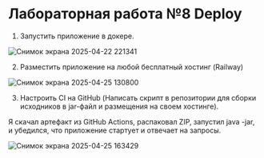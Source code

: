 ﻿# Лабораторная работа №8 Deploy


1. Запустить приложение в докере.

![Снимок экрана 2025-04-22 221341](https://github.com/user-attachments/assets/a42168b5-5831-46f9-aa6b-05e1d2c3ce6b)


2. Разместить приложение на любой бесплатный хостинг (Railway)

![Снимок экрана 2025-04-25 130800](https://github.com/user-attachments/assets/6c40983c-b8d5-4ecc-9676-8116e03db580)

   
3. Настроить CI на GitHub (Написать скрипт в репозитории для сборки исходников в jar-файл и размещения на своем хостинге).

Я скачал артефакт из GitHub Actions, распаковал ZIP, запустил java -jar, и убедился, что приложение стартует и отвечает на запросы.

![Снимок экрана 2025-04-25 163429](https://github.com/user-attachments/assets/6902d781-2e18-4bcb-8b1d-c8628aec2243)
